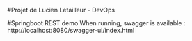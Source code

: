 #Projet de Lucien Letailleur - DevOps

#Springboot REST demo
When running, swagger is available : http://localhost:8080/swagger-ui/index.html


